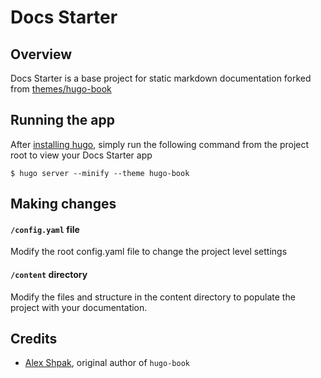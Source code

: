 # Docs Starter

## Overview

Docs Starter is a base project for static markdown documentation forked from [themes/hugo-book](https://themes.gohugo.io/themes/hugo-book/)

## Running the app

After [installing hugo](https://gohugo.io/getting-started/), simply run the following command from the project root to view your Docs Starter app

```console
$ hugo server --minify --theme hugo-book
```

## Making changes

#### `/config.yaml` file

Modify the root config.yaml file to change the project level settings

#### `/content` directory

Modify the files and structure in the content directory to populate the project with your documentation.

## Credits

- [Alex Shpak](https://github.com/alex-shpak/), original author of `hugo-book`
